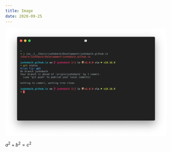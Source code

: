 ```yaml
---
title: Image
date: 2020-09-25
---
```


<!-- # Example with Picture -->

![](screenshot.png)

<!-- # Example with Data -->

$a^2 + b^2 = c^2$

<!-- <scatterplot-base data={}></scatterplot-base> -->
<scatterplot></scatterplot>
